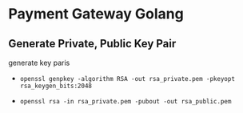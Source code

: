# Payment Gateway Golang

## Generate Private, Public Key Pair

generate key paris

- `openssl genpkey -algorithm RSA -out rsa_private.pem -pkeyopt rsa_keygen_bits:2048`

- `openssl rsa -in rsa_private.pem -pubout -out rsa_public.pem`
